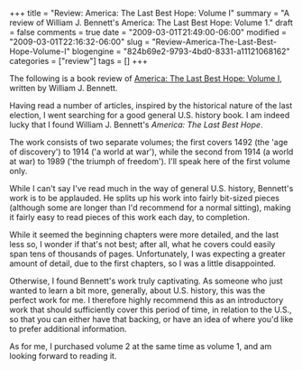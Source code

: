 +++
title = "Review: America: The Last Best Hope: Volume I"
summary = "A review of William J. Bennett's America: The Last Best Hope: Volume 1."
draft = false
comments = true
date = "2009-03-01T21:49:00-06:00"
modified = "2009-03-01T22:16:32-06:00"
slug = "Review-America-The-Last-Best-Hope-Volume-I"
blogengine = "824b69e2-9793-4bd0-8331-a11121068162"
categories = ["review"]
tags = []
+++

<div class="note">
<p>
The following is a book review of <a href="http://www.amazon.com/gp/product/1595551115?tag=strivinglifen-20">America: The Last Best Hope: Volume I</a>, written by William J. Bennett.
</p>
</div>
<p>
Having read a number of articles, inspired by the historical nature of the last election, I went searching for a good general U.S. history book. I am indeed lucky that I found William J. Bennett&#39;s <em>America: The Last Best Hope</em>. 
</p>
<p>
The work consists of two separate volumes; the first covers 1492 (the &#39;age of discovery&#39;) to 1914 (&#39;a world at war&#39;), while the second from 1914 (a world at war) to 1989 (&#39;the triumph of freedom&#39;). I&#39;ll speak here of the first volume only. 
</p>
<p>
While I can&#39;t say I&#39;ve read&nbsp;much in the way of&nbsp;general U.S. history, Bennett&#39;s work is to be applauded. He splits up his work into fairly bit-sized pieces (although some are longer than I&#39;d recommend for a normal sitting), making it fairly easy to read pieces of this work each day, to completion. 
</p>
<p>
While it seemed the beginning chapters were more detailed, and the last less so, I wonder if that&#39;s not best; after all, what he covers could easily span tens of thousands of pages. Unfortunately, I was expecting a greater amount of detail, due to the first chapters, so I was a little disappointed. 
</p>
<p>
Otherwise, I found Bennett&#39;s work truly captivating. As someone who just wanted to learn a bit more, generally, about U.S. history, this was the perfect work for me. I therefore highly recommend this as an introductory work that should sufficiently cover this period of time, in relation to the U.S., so that you can either have that backing, or have an idea of where you&#39;d like to prefer additional information. 
</p>
<p>
As for me, I purchased volume 2 at the same time as volume 1, and am looking forward to reading it. 
</p>

